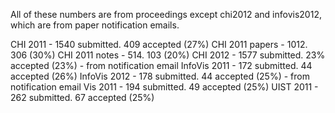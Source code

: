 All of these numbers are from proceedings except chi2012 and infovis2012, which are from paper notification emails.

CHI 2011 - 1540 submitted. 409 accepted (27%)
  CHI 2011 papers - 1012. 306 (30%)
  CHI 2011 notes - 514. 103 (20%)
CHI 2012 - 1577 submitted. 23% accepted (23%) - from notification email
InfoVis 2011 - 172 submitted. 44 accepted (26%)
InfoVis 2012 - 178 submitted. 44 accepted (25%) - from notification email
Vis 2011 - 194 submitted. 49 accepted (25%)
UIST 2011 - 262 submitted. 67 accepted (25%)
